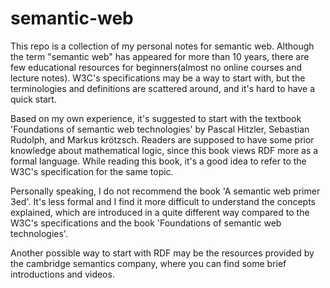 # semantic-web
This repo is a collection of my personal notes for semantic web.
Although the term "semantic web" has appeared for more than 10 years, there are few educational resources for beginners(almost no online courses and lecture notes). W3C's specifications may be a way to start with, but the terminologies and definitions are scattered around, and it's hard to have a quick start. 

Based on my own experience, it's suggested to start with the textbook 'Foundations of semantic web technologies' by Pascal Hitzler, Sebastian  Rudolph, and Markus krötzsch. Readers are supposed to have some prior knowledge about mathematical logic, since this book views RDF more as a formal language. While reading this book, it's a good idea to refer to the W3C's specification for the same topic.

Personally speaking, I do not recommend the book 'A semantic web primer 3ed'. It's less formal and I find it more difficult to understand the concepts explained, which are introduced in a quite different way compared to the W3C's specifications and the book 'Foundations of semantic web technologies'.

Another possible way to start with RDF may be the resources provided by the cambridge semantics company, where you can find some brief introductions and videos. 
